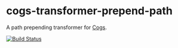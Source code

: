 # cogs-transformer-prepend-path

A path prepending transformer for [Cogs].

[![Build Status]](http://travis-ci.org/caseywebdev/cogs-transformer-prepend-path)

[Cogs]: https://github.com/caseywebdev/cogs
[Build Status]: https://secure.travis-ci.org/caseywebdev/cogs-transformer-prepend-path.png
